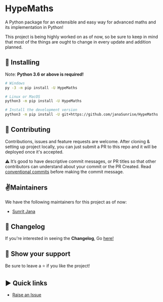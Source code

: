 # HypeMaths

A Python package for an extensible and easy way for advanced maths and its implementation in Python!

This project is being highly worked on as of now, so be sure to keep in mind that most of the things are ought to change in every update and addition planned. 

## 🚀 Installing
Note: **Python 3.6 or above is required!**
```bash
# Windows
py -3 -m pip install -U HypeMaths

# Linux or MacOS
python3 -m pip install -U HypeMaths

# Install the development version
python3 -m pip install -U git+https://github.com/janaSunrise/HypeMaths
```

## 🤝 Contributing

Contributions, issues and feature requests are welcome. After cloning & setting up project locally, you can just submit 
a PR to this repo and it will be deployed once it's accepted.

⚠️ It’s good to have descriptive commit messages, or PR titles so that other contributors can understand about your 
commit or the PR Created. Read [conventional commits](https://www.conventionalcommits.org/en/v1.0.0-beta.3/) before 
making the commit message.

## ✌️Maintainers
We have the following maintainers for this project as of now:
- [Sunrit Jana](https://github.com/janaSunrise)

## 📢 Changelog
If you're interested in seeing the **Changelog**, Go [here!](https://github.com/janaSunrise/HypeMaths/blob/main/CHANGELOG.md)

## 🙌 Show your support

Be sure to leave a ⭐️ if you like the project!

## ▶ Quick links
- [Raise an Issue](https://github.com/janaSunrise/HypeMaths/issues)
